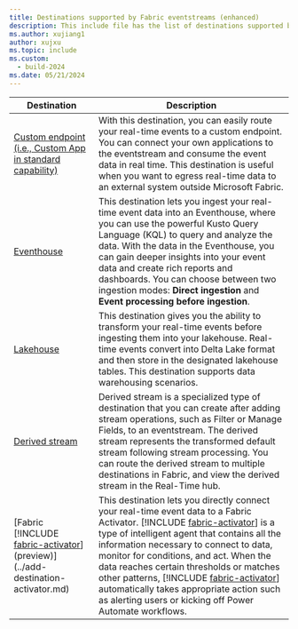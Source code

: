 ```yaml
---
title: Destinations supported by Fabric eventstreams (enhanced)
description: This include file has the list of destinations supported by Fabric eventstreams with enhanced capabilities.
ms.author: xujiang1
author: xujxu 
ms.topic: include
ms.custom:
  - build-2024
ms.date: 05/21/2024
---
```


| Destination          | Description |
| --------------- | ---------- |
| [Custom endpoint (i.e., Custom App in standard capability)](../add-destination-custom-app.md) | With this destination, you can easily route your real-time events to a custom endpoint. You can connect your own applications to the eventstream and consume the event data in real time. This destination is useful when you want to egress real-time data to an external system outside Microsoft Fabric.|
| [Eventhouse](../add-destination-kql-database.md) | This destination lets you ingest your real-time event data into an Eventhouse, where you can use the powerful Kusto Query Language (KQL) to query and analyze the data. With the data in the Eventhouse, you can gain deeper insights into your event data and create rich reports and dashboards. You can choose between two ingestion modes: **Direct ingestion** and **Event processing before ingestion**.|
| [Lakehouse](../add-destination-lakehouse.md) | This destination gives you the ability to transform your real-time events before ingesting them into your lakehouse. Real-time events convert into Delta Lake format and then store in the designated lakehouse tables. This destination supports data warehousing scenarios. |
| [Derived stream](../add-destination-derived-stream.md) | Derived stream is a specialized type of destination that you can create after adding stream operations, such as Filter or Manage Fields, to an eventstream. The derived stream represents the transformed default stream following stream processing. You can route the derived stream to multiple destinations in Fabric, and view the derived stream in the Real-Time hub. |
| [Fabric [!INCLUDE [fabric-activator](../../includes/fabric-activator.md)] (preview)](../add-destination-activator.md) |This destination lets you directly connect your real-time event data to a Fabric Activator. [!INCLUDE [fabric-activator](../../includes/fabric-activator.md)] is a type of intelligent agent that contains all the information necessary to connect to data, monitor for conditions, and act. When the data reaches certain thresholds or matches other patterns, [!INCLUDE [fabric-activator](../../includes/fabric-activator.md)] automatically takes appropriate action such as alerting users or kicking off Power Automate workflows.|
